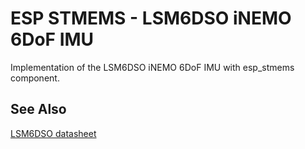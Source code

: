 # ESP STMEMS - LSM6DSO iNEMO 6DoF IMU
 
Implementation of the LSM6DSO iNEMO 6DoF IMU with esp_stmems component.

## See Also

[LSM6DSO datasheet](https://www.st.com/resource/en/datasheet/lsm6dso.pdf)